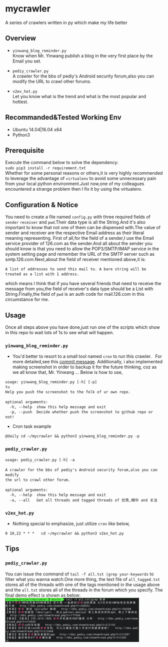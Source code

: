 # mycrawler
 A series of crawlers written in py which make my life better  

## Overview
- `yinwang_blog_reminder.py`  
Know when Mr. Yinwang publish a blog in the very first place by the Email you set.

- `pediy_crawler.py`  
A crawler for the bbs of pediy's Android security forum,also you can modify the URL to crawl other forums.

- `v2ex_hot.py`  
Let you know what is the trend and what is the most popular and hottest.

## Recommanded&Tested Working Env
- Ubuntu 14.04|16.04 x64
- Python3

## Prerequisite 
Execute the command below to solve the dependency:  
`sudo pip3 install -r requirement.txt`  
Whether for some personal reasons or others,it is very highly recommended to leverage the advantage of `virtualenv` to avoid some unnecessary pain from your local python environment.Just now,one of my colleagues encountered a strange problem then I fix it by using the virtualenv.

## Configuration & Notice 
You need to create a file named `config.py` with three required fields of `sender` `receiver` and `pwd`.Their data type is all the String.And it's also important to know that not one of them can be dispensed with.The value of sender and receiver are the respective Email address as their literal meaning representing. First of all,for the field of a sender,I use the Email service provider of 126.com as the sender.And all about the sender you should know is that you need to allow the POP3/SMTP/IMAP service in the system setting page and remember the URL of the SMTP server such as smtp.126.com.Next,about the field of receiver mentioned above,it is:  
```
A list of addresses to send this mail to. A bare string will be treated as a list with 1 address.
```
which means I think that if you have several friends that need to receive the message from you,the field of receiver's data type should be a List with String.Finally,the field of `pwd` is an auth code for mail.126.com in this circumstance for me.

## Usage
Once all steps above you have done,just run one of the scripts which show in this repo to wait lots of 1s to see what will happen.
### `yinwang_blog_reminder.py` 
- You'd better to resort to a small tool named `cron` to run this crawler.   
For more detailed,see this [commit message](https://github.com/supersu097/mycrawler/commit/57c4bcd49da88f1c5cda615995acd88013835ece).
Additionally, i also implemented making screenshot in order to backup it for the future thinking, coz as we all know that, Mr. Yinwang ... Below is how to use,

```
usage: yinwang_blog_reminder.py [-h] [-p]
tu
Help you push the screenshot to the folk of ur own repo.

optional arguments:
  -h, --help  show this help message and exit
  -p, --push  Decide whether push the screenshot to github repo or not!
```
- Cron task example
```
@daily cd ~/mycrawler && python3 yinwang_blog_reminder.py -p
```

### `pediy_crawler.py`
```
usage: pediy_crawler.py [-h] -a

A crawler for the bbs of pediy's Android security forum,also you can modify
the url to crawl other forum.

optional arguments:
  -h, --help  show this help message and exit
  -a, --all   Get all threads and tagged threads of 优秀,精华 and 关注
```
### `v2ex_hot.py`
- Nothing special to emphasize, just utilize `cron` like below,
```
0 10,22 * * *	cd ~/mycrawler && python3 v2ex_hot.py
```

## Tips
### `pediy_crawler.py`
You can issue the command of `tail -f all.txt |grep your-keywords` to filter
what you wanna watch.One more thing, the text file of `all_tagged.txt` stores all of the threads with one of the tags mentioned in the usage above and the `all.txt` stores all of the threads in the forum which you specify.
The final demo effect is shown as below:  
<img src="screenshot/keyword_filter.png" width="428" height="141">
